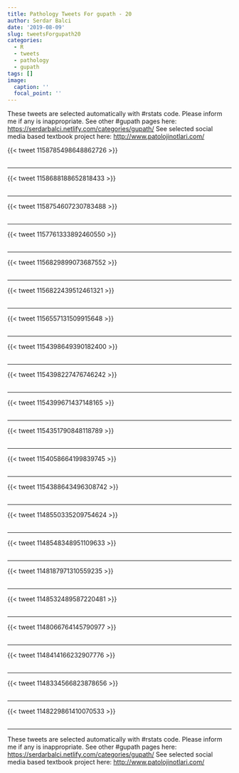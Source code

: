 ```yaml
---
title: Pathology Tweets For gupath - 20
author: Serdar Balci
date: '2019-08-09'
slug: tweetsForgupath20
categories:
  - R
  - tweets
  - pathology
  - gupath
tags: []
image:
  caption: ''
  focal_point: ''
---
```



These tweets are selected automatically with #rstats code. Please inform me if any is inappropriate.
See other #gupath pages here: https://serdarbalci.netlify.com/categories/gupath/ 
See selected social media based textbook project here: http://www.patolojinotlari.com/

{{< tweet 1158785498648862726 >}}
<br>
<br>
<hr>
{{< tweet 1158688188652818433 >}}
<br>
<br>
<hr>
{{< tweet 1158754607230783488 >}}
<br>
<br>
<hr>
{{< tweet 1157761333892460550 >}}
<br>
<br>
<hr>
{{< tweet 1156829899073687552 >}}
<br>
<br>
<hr>
{{< tweet 1156822439512461321 >}}
<br>
<br>
<hr>
{{< tweet 1156557131509915648 >}}
<br>
<br>
<hr>
{{< tweet 1154398649390182400 >}}
<br>
<br>
<hr>
{{< tweet 1154398227476746242 >}}
<br>
<br>
<hr>
{{< tweet 1154399671437148165 >}}
<br>
<br>
<hr>
{{< tweet 1154351790848118789 >}}
<br>
<br>
<hr>
{{< tweet 1154058664199839745 >}}
<br>
<br>
<hr>
{{< tweet 1154388643496308742 >}}
<br>
<br>
<hr>
{{< tweet 1148550335209754624 >}}
<br>
<br>
<hr>
{{< tweet 1148548348951109633 >}}
<br>
<br>
<hr>
{{< tweet 1148187971310559235 >}}
<br>
<br>
<hr>
{{< tweet 1148532489587220481 >}}
<br>
<br>
<hr>
{{< tweet 1148066764145790977 >}}
<br>
<br>
<hr>
{{< tweet 1148414166232907776 >}}
<br>
<br>
<hr>
{{< tweet 1148334566823878656 >}}
<br>
<br>
<hr>
{{< tweet 1148229861410070533 >}}
<br>
<br>
<hr>


These tweets are selected automatically with #rstats code. Please inform me if any is inappropriate.
See other #gupath pages here: https://serdarbalci.netlify.com/categories/gupath/ 
See selected social media based textbook project here: http://www.patolojinotlari.com/
